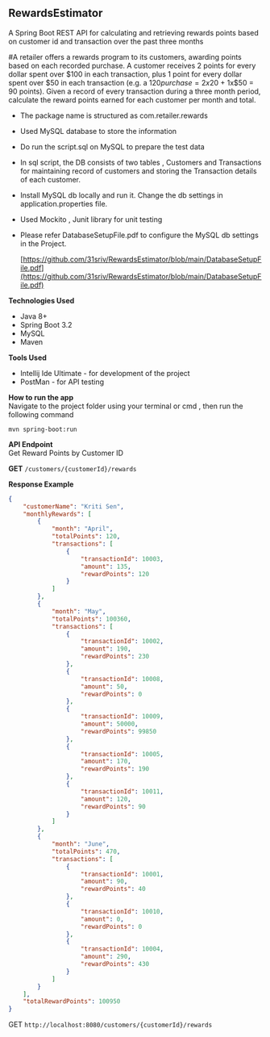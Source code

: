 ## RewardsEstimator
A Spring Boot REST API for calculating and retrieving rewards points based on customer id and transaction over the past three months

#A retailer offers a rewards program to its customers, awarding points based on each recorded purchase. A customer receives 2 points for every dollar spent over $100 in each transaction, plus 1 point for every dollar spent over $50 in each transaction (e.g. a $120 purchase = 2x$20 + 1x$50 = 90 points). Given a record of every transaction during a three month period, calculate the reward points earned for each customer per month and total.

- The package name is structured as com.retailer.rewards
- Used MySQL database to store the information
- Do run the script.sql on MySQL to prepare the test data
- In sql script, the DB consists of two tables , Customers and Transactions for maintaining record of customers and storing the Transaction details of each customer.
- Install MySQL db locally and run it. Change the db settings in application.properties file.
- Used Mockito , Junit library for unit testing
- Please refer DatabaseSetupFile.pdf to configure the MySQL db settings in the Project.

     [https://github.com/31sriv/RewardsEstimator/blob/main/DatabaseSetupFile.pdf](https://github.com/31sriv/RewardsEstimator/blob/main/DatabaseSetupFile.pdf)


**Technologies Used**
- Java 8+
- Spring Boot 3.2
- MySQL
- Maven

**Tools Used**
- Intellij Ide Ultimate - for development of the project
- PostMan - for API testing

**How to run the app**<br>
Navigate to the project folder using your terminal or cmd , then run the following command 

   `mvn spring-boot:run`


**API Endpoint**<br> 
Get Reward Points by Customer ID

**GET** `/customers/{customerId}/rewards`

**Response Example**
```json
{
    "customerName": "Kriti Sen",
    "monthlyRewards": [
        {
            "month": "April",
            "totalPoints": 120,
            "transactions": [
                {
                    "transactionId": 10003,
                    "amount": 135,
                    "rewardPoints": 120
                }
            ]
        },
        {
            "month": "May",
            "totalPoints": 100360,
            "transactions": [
                {
                    "transactionId": 10002,
                    "amount": 190,
                    "rewardPoints": 230
                },
                {
                    "transactionId": 10008,
                    "amount": 50,
                    "rewardPoints": 0
                },
                {
                    "transactionId": 10009,
                    "amount": 50000,
                    "rewardPoints": 99850
                },
                {
                    "transactionId": 10005,
                    "amount": 170,
                    "rewardPoints": 190
                },
                {
                    "transactionId": 10011,
                    "amount": 120,
                    "rewardPoints": 90
                }
            ]
        },
        {
            "month": "June",
            "totalPoints": 470,
            "transactions": [
                {
                    "transactionId": 10001,
                    "amount": 90,
                    "rewardPoints": 40
                },
                {
                    "transactionId": 10010,
                    "amount": 0,
                    "rewardPoints": 0
                },
                {
                    "transactionId": 10004,
                    "amount": 290,
                    "rewardPoints": 430
                }
            ]
        }
    ],
    "totalRewardPoints": 100950
}
```

 GET `http://localhost:8080/customers/{customerId}/rewards`

